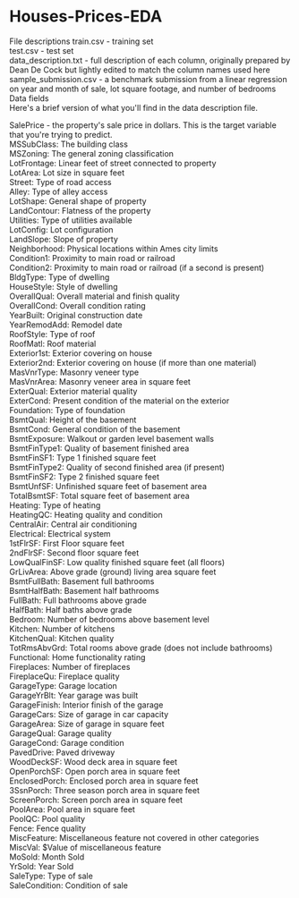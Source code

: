 # Houses-Prices-EDA

File descriptions
train.csv -  training set<br/>
test.csv -  test set<br/>
data_description.txt - full description of each column, originally prepared by Dean De Cock but lightly edited to match the column names used here<br/>
sample_submission.csv - a benchmark submission from a linear regression on year and month of sale, lot square footage, and number of bedrooms<br/>
Data fields<br/>
Here's a brief version of what you'll find in the data description file.

SalePrice - the property's sale price in dollars. This is the target variable that you're trying to predict.<br/>
MSSubClass: The building class<br/>
MSZoning: The general zoning classification<br/>
LotFrontage: Linear feet of street connected to property<br/>
LotArea: Lot size in square feet<br/>
Street: Type of road access<br/>
Alley: Type of alley access<br/>
LotShape: General shape of property<br/>
LandContour: Flatness of the property<br/>
Utilities: Type of utilities available<br/>
LotConfig: Lot configuration<br/>
LandSlope: Slope of property<br/>
Neighborhood: Physical locations within Ames city limits<br/>
Condition1: Proximity to main road or railroad<br/>
Condition2: Proximity to main road or railroad (if a second is present)<br/>
BldgType: Type of dwelling<br/>
HouseStyle: Style of dwelling<br/>
OverallQual: Overall material and finish quality<br/>
OverallCond: Overall condition rating<br/>
YearBuilt: Original construction date<br/>
YearRemodAdd: Remodel date<br/>
RoofStyle: Type of roof<br/>
RoofMatl: Roof material<br/>
Exterior1st: Exterior covering on house<br/>
Exterior2nd: Exterior covering on house (if more than one material)<br/>
MasVnrType: Masonry veneer type<br/>
MasVnrArea: Masonry veneer area in square feet<br/>
ExterQual: Exterior material quality<br/>
ExterCond: Present condition of the material on the exterior<br/>
Foundation: Type of foundation<br/>
BsmtQual: Height of the basement<br/>
BsmtCond: General condition of the basement<br/>
BsmtExposure: Walkout or garden level basement walls<br/>
BsmtFinType1: Quality of basement finished area<br/>
BsmtFinSF1: Type 1 finished square feet<br/>
BsmtFinType2: Quality of second finished area (if present)<br/>
BsmtFinSF2: Type 2 finished square feet<br/>
BsmtUnfSF: Unfinished square feet of basement area<br/>
TotalBsmtSF: Total square feet of basement area<br/>
Heating: Type of heating<br/>
HeatingQC: Heating quality and condition<br/>
CentralAir: Central air conditioning<br/>
Electrical: Electrical system<br/>
1stFlrSF: First Floor square feet<br/>
2ndFlrSF: Second floor square feet<br/>
LowQualFinSF: Low quality finished square feet (all floors)<br/>
GrLivArea: Above grade (ground) living area square feet<br/>
BsmtFullBath: Basement full bathrooms<br/>
BsmtHalfBath: Basement half bathrooms<br/>
FullBath: Full bathrooms above grade<br/>
HalfBath: Half baths above grade<br/>
Bedroom: Number of bedrooms above basement level<br/>
Kitchen: Number of kitchens<br/>
KitchenQual: Kitchen quality<br/>
TotRmsAbvGrd: Total rooms above grade (does not include bathrooms)<br/>
Functional: Home functionality rating<br/>
Fireplaces: Number of fireplaces<br/>
FireplaceQu: Fireplace quality<br/>
GarageType: Garage location<br/>
GarageYrBlt: Year garage was built<br/>
GarageFinish: Interior finish of the garage<br/>
GarageCars: Size of garage in car capacity<br/>
GarageArea: Size of garage in square feet<br/>
GarageQual: Garage quality<br/>
GarageCond: Garage condition<br/>
PavedDrive: Paved driveway<br/>
WoodDeckSF: Wood deck area in square feet<br/>
OpenPorchSF: Open porch area in square feet<br/>
EnclosedPorch: Enclosed porch area in square feet<br/>
3SsnPorch: Three season porch area in square feet<br/>
ScreenPorch: Screen porch area in square feet<br/>
PoolArea: Pool area in square feet<br/>
PoolQC: Pool quality<br/>
Fence: Fence quality<br/>
MiscFeature: Miscellaneous feature not covered in other categories<br/>
MiscVal: $Value of miscellaneous feature<br/>
MoSold: Month Sold<br/>
YrSold: Year Sold<br/>
SaleType: Type of sale<br/>
SaleCondition: Condition of sale<br/>

